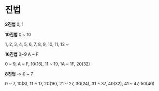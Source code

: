 # 진법

**2진법** 0, 1

**10진법** 0 ~ 10

1, 2, 3, 4, 5, 6, 7, 8, 9, 10, 11, 12 ~

**16진법** 0~9  A ~ F

0 ~ 9, A ~ F, 10(16), 11 ~ 19, 1A ~ 1F, 20(32)

**8진법** -> 0 ~ 7

0 ~ 7, 10(8), 11 ~ 17, 20(16), 21 ~ 27, 30(24), 31 ~ 37, 40(32), 41 ~ 47, 50(40)
